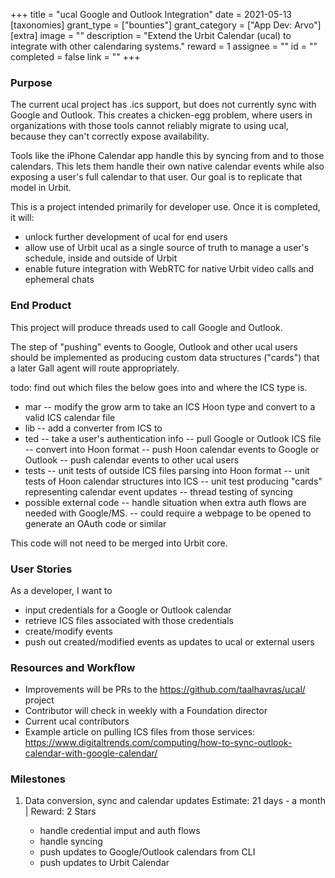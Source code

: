+++
title = "ucal Google and Outlook Integration"
date = 2021-05-13
[taxonomies]
grant_type = ["bounties"]
grant_category = ["App Dev: Arvo"]
[extra]
image = ""
description = "Extend the Urbit Calendar (ucal) to integrate with other calendaring systems."
reward = 1
assignee = ""
id = ""
completed = false
link = ""
+++
### Purpose

The current ucal project has .ics support, but does not currently sync with Google and Outlook. This creates a chicken-egg problem, where users in organizations with those tools cannot reliably migrate to using ucal, because they can't correctly expose availability.

Tools like the iPhone Calendar app handle this by syncing from and to those calendars. This lets them handle their own native calendar events while also exposing a user's full calendar to that user. Our goal is to replicate that model in Urbit.

This is a project intended primarily for developer use. Once it is completed, it will:

 - unlock further development of ucal for end users
 - allow use of Urbit ucal as a single source of truth to manage a user's schedule, inside and outside of Urbit
 - enable future integration with WebRTC for native Urbit video calls and ephemeral chats

### End Product

This project will produce threads used to call Google and Outlook.

The step of "pushing" events to Google, Outlook and other ucal users should be implemented as producing custom data structures ("cards") that a later Gall agent will route appropriately.

todo: find out which files the below goes into and where the ICS type is.

 - mar
  -- modify the grow arm to take an ICS Hoon type and convert to a valid ICS calendar file
 - lib
  -- add a converter from ICS to
 - ted
  -- take a user's authentication info
  -- pull Google or Outlook ICS file
  -- convert into Hoon format
  -- push Hoon calendar events to Google or Outlook
  -- push calendar events to other ucal users
 - tests
  -- unit tests of outside ICS files parsing into Hoon format
  -- unit tests of Hoon calendar structures into ICS
  -- unit test producing "cards" representing calendar event updates
  -- thread testing of syncing
 - possible external code
  -- handle situation when extra auth flows are needed with Google/MS.
  -- could require a webpage to be opened to generate an OAuth code or similar

This code will not need to be merged into Urbit core.

### User Stories

As a developer, I want to

 - input credentials for a Google or Outlook calendar
 - retrieve ICS files associated with those credentials
 - create/modify events
 - push out created/modified events as updates to ucal or external users

### Resources and Workflow
 - Improvements will be PRs to the https://github.com/taalhavras/ucal/ project
 - Contributor will check in weekly with a Foundation director
 - Current ucal contributors
 - Example article on pulling ICS files from those services: https://www.digitaltrends.com/computing/how-to-sync-outlook-calendar-with-google-calendar/

### Milestones

1) Data conversion, sync and calendar updates
   Estimate: 21 days - a month | Reward: 2 Stars

    - handle credential imput and auth flows
    - handle syncing
    - push updates to Google/Outlook calendars from CLI
    - push updates to Urbit Calendar


    
